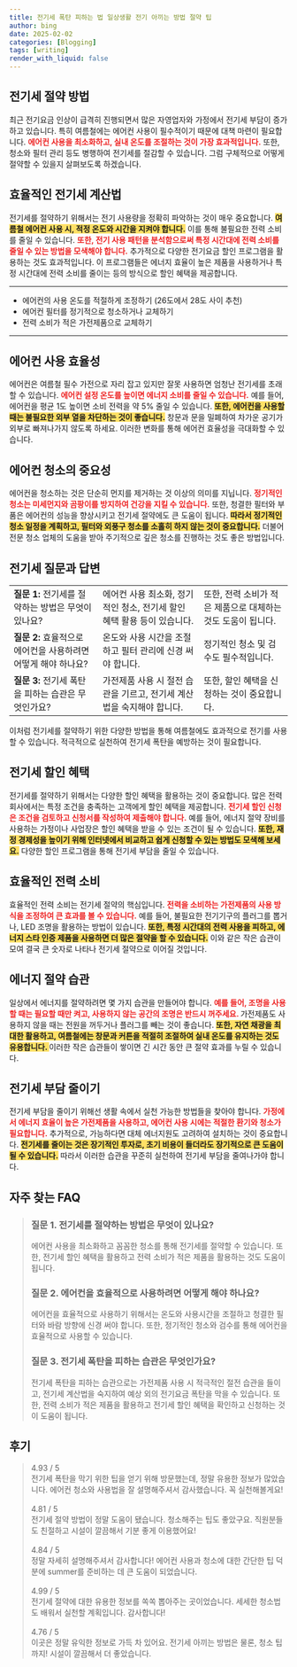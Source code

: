 ```yaml
---
title: 전기세 폭탄 피하는 법 일상생활 전기 아끼는 방법 절약 팁
author: bing
date: 2025-02-02
categories: [Blogging]
tags: [writing]
render_with_liquid: false
---
```



<h2 id='전기세_절약_방법'>전기세 절약 방법</h2>

<p>최근 전기요금 인상이 급격히 진행되면서 많은 자영업자와 가정에서 전기세 부담이 증가하고 있습니다. 특히 여름철에는 에어컨 사용이 필수적이기 때문에 대책 마련이 필요합니다. <b><span style="color: #ee2323;">에어컨 사용을 최소화하고, 실내 온도를 조절하는 것이 가장 효과적입니다.</span></b> 또한, 청소와 필터 관리 등도 병행하여 전기세를 절감할 수 있습니다. 그럼 구체적으로 어떻게 절약할 수 있을지 살펴보도록 하겠습니다.</p>

<h2 id='효율적인_전기세_계산법'>효율적인 전기세 계산법</h2>

<p>전기세를 절약하기 위해서는 전기 사용량을 정확히 파악하는 것이 매우 중요합니다. <b><span style="background-color: #ffe066;">여름철 에어컨 사용 시, 적정 온도와 시간을 지켜야 합니다.</span></b> 이를 통해 불필요한 전력 소비를 줄일 수 있습니다. <b><span style="color: #ee2323;">또한, 전기 사용 패턴을 분석함으로써 특정 시간대에 전력 소비를 줄일 수 있는 방법을 모색해야 합니다.</span></b> 추가적으로 다양한 전기요금 할인 프로그램을 활용하는 것도 효과적입니다. 이 프로그램들은 에너지 효율이 높은 제품을 사용하거나 특정 시간대에 전력 소비를 줄이는 등의 방식으로 할인 혜택을 제공합니다.</p>

<hr />

<ul>
    <li>에어컨의 사용 온도를 적절하게 조정하기 (26도에서 28도 사이 추천)</li>
    <li>에어컨 필터를 정기적으로 청소하거나 교체하기</li>
    <li>전력 소비가 적은 가전제품으로 교체하기</li>
</ul>

<hr />

<h2 id='에어컨_사용_효율성'>에어컨 사용 효율성</h2>

<p>에어컨은 여름철 필수 가전으로 자리 잡고 있지만 잘못 사용하면 엄청난 전기세를 초래할 수 있습니다. <b><span style="color: #ee2323;">에어컨 설정 온도를 높이면 에너지 소비를 줄일 수 있습니다.</span></b> 예를 들어, 에어컨을 평균 1도 높이면 소비 전력을 약 5% 줄일 수 있습니다. <b><span style="background-color: #ffe066;">또한, 에어컨을 사용할 때는 불필요한 외부 열을 차단하는 것이 좋습니다.</span></b> 창문과 문을 밀폐하여 차가운 공기가 외부로 빠져나가지 않도록 하세요. 이러한 변화를 통해 에어컨 효율성을 극대화할 수 있습니다.</p>

<h2 id='에어컨_청소의_중요성'>에어컨 청소의 중요성</h2>

<p>에어컨을 청소하는 것은 단순히 먼지를 제거하는 것 이상의 의미를 지닙니다. <b><span style="color: #ee2323;">정기적인 청소는 미세먼지와 곰팡이를 방지하여 건강을 지킬 수 있습니다.</span></b> 또한, 청결한 필터와 부품은 에어컨의 성능을 향상시키고 전기세 절약에도 큰 도움이 됩니다. <b><span style="background-color: #ffe066;">따라서 정기적인 청소 일정을 계획하고, 필터와 외풍구 청소를 소홀히 하지 않는 것이 중요합니다.</span></b> 더불어 전문 청소 업체의 도움을 받아 주기적으로 깊은 청소를 진행하는 것도 좋은 방법입니다.</p>

<h2 id='전기세_질문과_답변'>전기세 질문과 답변</h2>

<table>
    <tr>
        <td><b>질문 1:</b> 전기세를 절약하는 방법은 무엇이 있나요?</td>
        <td>에어컨 사용 최소화, 정기적인 청소, 전기세 할인 혜택 활용 등이 있습니다.</td>
        <td>또한, 전력 소비가 적은 제품으로 대체하는 것도 도움이 됩니다.</td>
    </tr>
    <tr>
        <td><b>질문 2:</b> 효율적으로 에어컨을 사용하려면 어떻게 해야 하나요?</td>
        <td>온도와 사용 시간을 조절하고 필터 관리에 신경 써야 합니다.</td>
        <td>정기적인 청소 및 검수도 필수적입니다.</td>
    </tr>
    <tr>
        <td><b>질문 3:</b> 전기세 폭탄을 피하는 습관은 무엇인가요?</td>
        <td>가전제품 사용 시 절전 습관을 기르고, 전기세 계산법을 숙지해야 합니다.</td>
        <td>또한, 할인 혜택을 신청하는 것이 중요합니다.</td>
    </tr>
</table>

<p>이처럼 전기세를 절약하기 위한 다양한 방법을 통해 여름철에도 효과적으로 전기를 사용할 수 있습니다. 적극적으로 실천하여 전기세 폭탄을 예방하는 것이 필요합니다.</p>

<h2 id='전기세_할인_혜택'>전기세 할인 혜택</h2>

<p>전기세를 절약하기 위해서는 다양한 할인 혜택을 활용하는 것이 중요합니다. 많은 전력 회사에서는 특정 조건을 충족하는 고객에게 할인 혜택을 제공합니다. <b><span style="color: #ee2323;">전기세 할인 신청은 조건을 검토하고 신청서를 작성하여 제출해야 합니다.</span></b> 예를 들어, 에너지 절약 장비를 사용하는 가정이나 사업장은 할인 혜택을 받을 수 있는 조건이 될 수 있습니다. <b><span style="background-color: #ffe066;">또한, 재정 경제성을 높이기 위해 인터넷에서 비교하고 쉽게 신청할 수 있는 방법도 모색해 보세요.</span></b> 다양한 할인 프로그램을 통해 전기세 부담을 줄일 수 있습니다.</p>

<h2 id='효율적인_전력_소비'>효율적인 전력 소비</h2>

<p>효율적인 전력 소비는 전기세 절약의 핵심입니다. <b><span style="color: #ee2323;">전력을 소비하는 가전제품의 사용 방식을 조정하여 큰 효과를 볼 수 있습니다.</span></b> 예를 들어, 불필요한 전기기구의 플러그를 뽑거나, LED 조명을 활용하는 방법이 있습니다. <b><span style="background-color: #ffe066;">또한, 특정 시간대의 전력 사용을 피하고, 에너지 스타 인증 제품을 사용하면 더 많은 절약을 할 수 있습니다.</span></b> 이와 같은 작은 습관이 모여 결국 큰 숫자로 나타나 전기세 절약으로 이어질 것입니다.</p>

<h2 id='에너지_절약_습관'>에너지 절약 습관</h2>

<p>일상에서 에너지를 절약하려면 몇 가지 습관을 만들어야 합니다. <b><span style="color: #ee2323;">예를 들어, 조명을 사용할 때는 필요할 때만 켜고, 사용하지 않는 공간의 조명은 반드시 꺼주세요. </span></b> 가전제품도 사용하지 않을 때는 전원을 꺼두거나 플러그를 빼는 것이 좋습니다. <b><span style="background-color: #ffe066;">또한, 자연 채광을 최대한 활용하고, 여름철에는 창문과 커튼을 적절히 조절하여 실내 온도를 유지하는 것도 유용합니다. </span></b> 이러한 작은 습관들이 쌓이면 긴 시간 동안 큰 절약 효과를 누릴 수 있습니다.</p>

<h2 id='전기세_부담_줄이기'>전기세 부담 줄이기</h2>

<p>전기세 부담을 줄이기 위해선 생활 속에서 실천 가능한 방법들을 찾아야 합니다. <b><span style="color: #ee2323;">가정에서 에너지 효율이 높은 가전제품을 사용하고, 에어컨 사용 시에는 적절한 환기와 청소가 필요합니다.</span></b> 추가적으로, 가능하다면 대체 에너지원도 고려하여 설치하는 것이 중요합니다. <b><span style="background-color: #ffe066;">전기세를 줄이는 것은 장기적인 투자로, 초기 비용이 들더라도 장기적으로 큰 도움이 될 수 있습니다.</span></b> 따라서 이러한 습관을 꾸준히 실천하여 전기세 부담을 줄여나가야 합니다.</p>


<h2 id='자주_찾는_FAQ'>자주 찾는 FAQ</h2>
<div itemscope="" itemtype="https://schema.org/FAQPage"> 
<blockquote> 
<div itemscope="" itemprop="mainEntity" itemtype="https://schema.org/Question"> 
<h3 itemprop="name">질문 1. 전기세를 절약하는 방법은 무엇이 있나요?</h3> 
<div itemscope="" itemprop="acceptedAnswer" itemtype="https://schema.org/Answer"> 
<span itemprop="text"> 
<p>에어컨 사용을 최소화하고 꼼꼼한 청소를 통해 전기세를 절약할 수 있습니다. 또한, 전기세 할인 혜택을 활용하고 전력 소비가 적은 제품을 활용하는 것도 도움이 됩니다.</p> 
</span> 
</div> 
</div> 

<div itemscope="" itemprop="mainEntity" itemtype="https://schema.org/Question"> 
<h3 itemprop="name">질문 2. 에어컨을 효율적으로 사용하려면 어떻게 해야 하나요?</h3> 
<div itemscope="" itemprop="acceptedAnswer" itemtype="https://schema.org/Answer"> 
<span itemprop="text"> 
<p>에어컨을 효율적으로 사용하기 위해서는 온도와 사용시간을 조절하고 청결한 필터와 바람 방향에 신경 써야 합니다. 또한, 정기적인 청소와 검수를 통해 에어컨을 효율적으로 사용할 수 있습니다.</p> 
</span> 
</div> 
</div> 

<div itemscope="" itemprop="mainEntity" itemtype="https://schema.org/Question"> 
<h3 itemprop="name">질문 3. 전기세 폭탄을 피하는 습관은 무엇인가요?</h3> 
<div itemscope="" itemprop="acceptedAnswer" itemtype="https://schema.org/Answer"> 
<span itemprop="text"> 
<p>전기세 폭탄을 피하는 습관으로는 가전제품 사용 시 적극적인 절전 습관을 들이고, 전기세 계산법을 숙지하여 예상 외의 전기요금 폭탄을 막을 수 있습니다. 또한, 전력 소비가 적은 제품을 활용하고 전기세 할인 혜택을 확인하고 신청하는 것이 도움이 됩니다.</p> 
</span> 
</div> 
</div> 
</blockquote> 
</div>
<h2 id='후기'>후기</h2>
<div itemscope itemtype="https://schema.org/Product">
  <blockquote>
  <div itemprop="review" itemscope itemtype="https://schema.org/Review">
      <div itemprop="reviewRating" itemscope itemtype="https://schema.org/Rating"> <span itemprop="ratingValue">4.93</span> / <span itemprop="bestRating">5</span> </div>
      <span itemprop="reviewBody">전기세 폭탄을 막기 위한 팁을 얻기 위해 방문했는데, 정말 유용한 정보가 많았습니다. 에어컨 청소와 사용법을 잘 설명해주셔서 감사했습니다. 꼭 실천해볼게요!</span>
  </div>
  <br>
  <div itemprop="review" itemscope itemtype="https://schema.org/Review">
      <div itemprop="reviewRating" itemscope itemtype="https://schema.org/Rating"> <span itemprop="ratingValue">4.81</span> / <span itemprop="bestRating">5</span> </div>
      <span itemprop="reviewBody">전기세 절약 방법이 정말 도움이 됐습니다. 청소해주는 팁도 좋았구요. 직원분들도 친절하고 시설이 깔끔해서 기분 좋게 이용했어요!</span>
  </div>
  <br>
  <div itemprop="review" itemscope itemtype="https://schema.org/Review">
      <div itemprop="reviewRating" itemscope itemtype="https://schema.org/Rating"> <span itemprop="ratingValue">4.84</span> / <span itemprop="bestRating">5</span> </div>
      <span itemprop="reviewBody">정말 자세히 설명해주셔서 감사합니다! 에어컨 사용과 청소에 대한 간단한 팁 덕분에 summer를 준비하는 데 큰 도움이 되었습니다.</span>
  </div>
  <br>
  <div itemprop="review" itemscope itemtype="https://schema.org/Review">
      <div itemprop="reviewRating" itemscope itemtype="https://schema.org/Rating"> <span itemprop="ratingValue">4.99</span> / <span itemprop="bestRating">5</span> </div>
      <span itemprop="reviewBody">전기세 절약에 대한 유용한 정보를 쏙쏙 뽑아주는 곳이었습니다. 세세한 청소법도 배워서 실천할 계획입니다. 감사합니다!</span>
  </div>
  <br>
  <div itemprop="review" itemscope itemtype="https://schema.org/Review">
      <div itemprop="reviewRating" itemscope itemtype="https://schema.org/Rating"> <span itemprop="ratingValue">4.76</span> / <span itemprop="bestRating">5</span> </div>
      <span itemprop="reviewBody">이곳은 정말 유익한 정보로 가득 차 있어요. 전기세 아끼는 방법은 물론, 청소 팁까지! 시설이 깔끔해서 더 좋았습니다.</span>
  </div>
  </blockquote>
</div>
